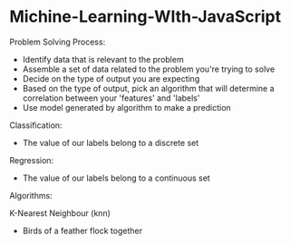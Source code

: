 # Michine-Learning-WIth-JavaScript

Problem Solving Process: 
 - Identify data that is relevant to the problem 
 - Assemble a set of data related to the problem you're trying to solve
 - Decide on the type of output you are expecting
 - Based on the type of output, pick an algorithm that will determine a correlation between your 'features' and 'labels'
 - Use model generated by algorithm to make a prediction

Classification: 
 - The value of our labels belong to a discrete set

Regression:
 - The value of our labels belong to a continuous set


Algorithms:

K-Nearest Neighbour (knn)
 - Birds of a feather flock together